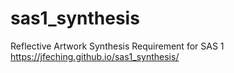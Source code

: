 # sas1_synthesis
Reflective Artwork Synthesis Requirement for SAS 1
https://jfeching.github.io/sas1_synthesis/